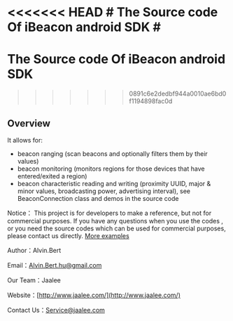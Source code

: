 <<<<<<< HEAD
﻿# The Source code Of iBeacon android SDK #
=======
# The Source code Of iBeacon android SDK #
>>>>>>> 0891c6e2dedbf944a0010ae6bd0f1194898fac0d

## Overview ##

It allows for:
- beacon ranging (scan beacons and optionally filters them by their values)
- beacon monitoring (monitors regions for those devices that have entered/exited a region)
- beacon characteristic reading and writing (proximity UUID, major & minor values, broadcasting power, advertising interval), see BeaconConnection class and demos in the source code

Notice：
This project is for developers to make a reference, but not for commercial purposes. If you have any questions when you use the codes , or you need  the source codes which can be  used for commercial purposes, please contact us directly. [More examples](https://github.com/AlvinBert/android-ibeacon-Pro-source-code)

Author：Alvin.Bert

Email：Alvin.Bert.hu@gmail.com

Our Team：Jaalee

Website：[http://www.jaalee.com/](http://www.jaalee.com/)

Contact Us：Service@jaalee.com
